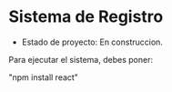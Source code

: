 <h1>Sistema de Registro</h1>

- Estado de proyecto: En construccion.

Para ejecutar el sistema, debes poner:

"npm install react"
